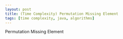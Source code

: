 ```yaml
---
layout: post
title: (Time Complexity) Permutation Missing Element
tags: [time complexity, java, algorithms]
---
```


Permutation Missing Element
